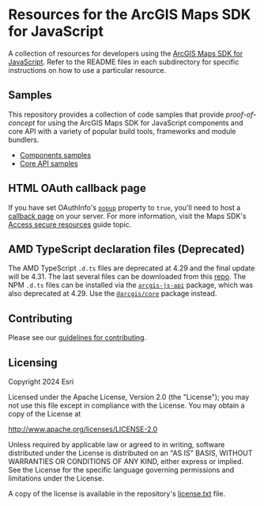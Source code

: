 Resources for the ArcGIS Maps SDK for JavaScript
===============
A collection of resources for developers using the [ArcGIS Maps SDK for JavaScript](https://js.arcgis.com). Refer to the README files in each subdirectory for specific instructions on how to use a particular resource. 

## Samples

This repository provides a collection of code samples that provide _proof-of-concept_ for using the ArcGIS Maps SDK for JavaScript components and core API with a variety of popular build tools, frameworks and module bundlers. 

* [Components samples](./component-samples/)
* [Core API samples](./core-samples/)

## HTML OAuth callback page

If you have set OAuthInfo's [`popup`](https://developers.arcgis.com/javascript/latest/api-reference/esri-identity-OAuthInfo.html#popup) property to `true`, you'll need to host a [callback page](./oauth/) on your server. For more information, visit the Maps SDK's [Access secure resources](https://developers.arcgis.com/javascript/latest/secure-resources/) guide topic.

## AMD TypeScript declaration files (Deprecated)

The AMD TypeScript `.d.ts` files are deprecated at 4.29 and the final update will be 4.31. The last several files can be downloaded from this [repo](./typescript/README.md). The NPM `.d.ts` files can be installed via the [`arcgis-js-api`](https://www.npmjs.com/package/arcgis-js-api) package, which was also deprecated at 4.29. Use the [`@arcgis/core`](https://www.npmjs.com/package/@arcgis/core) package instead.

## Contributing

Please see our [guidelines for contributing](CONTRIBUTING.md).

## Licensing
Copyright 2024 Esri

Licensed under the Apache License, Version 2.0 (the "License");
you may not use this file except in compliance with the License.
You may obtain a copy of the License at

   http://www.apache.org/licenses/LICENSE-2.0

Unless required by applicable law or agreed to in writing, software
distributed under the License is distributed on an "AS IS" BASIS,
WITHOUT WARRANTIES OR CONDITIONS OF ANY KIND, either express or implied.
See the License for the specific language governing permissions and
limitations under the License.

A copy of the license is available in the repository's [license.txt](https://github.com/Esri/jsapi-resources/blob/master/license.txt) file.
